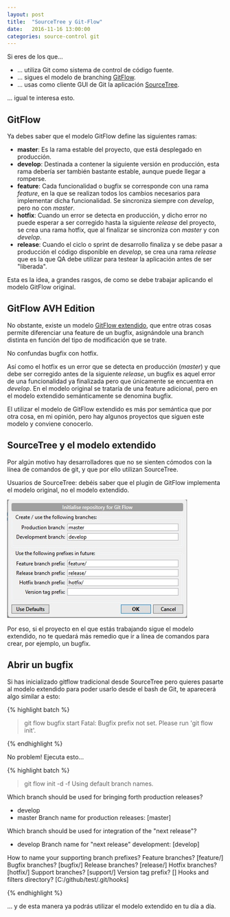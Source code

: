 ```yaml
---
layout: post
title:  "SourceTree y Git-Flow"
date:   2016-11-16 13:00:00
categories: source-control git
---
```


Si eres de los que...

- ... utiliza Git como sistema de control de código fuente.
- ... sigues el modelo de branching [GitFlow](http://nvie.com/posts/a-successful-git-branching-model/).
- ... usas como cliente GUI de Git la aplicación [SourceTree](https://www.sourcetreeapp.com/).

... igual te interesa esto.

## GitFlow
Ya debes saber que el modelo GitFlow define las siguientes ramas:

- **master**: Es la rama estable del proyecto, que está desplegado en producción.
- **develop**: Destinada a contener la siguiente versión en producción, esta rama debería ser también bastante estable, aunque puede llegar a romperse.
- **feature**: Cada funcionalidad o bugfix se corresponde con una rama *feature*, en la que se realizan todos los cambios necesarios para implementar dicha funcionalidad. Se sincroniza siempre con *develop*, pero no con *master*.
- **hotfix**: Cuando un error se detecta en producción, y dicho error no puede esperar a ser corregido hasta la siguiente *release* del proyecto, se crea una rama hotfix, que al finalizar se sincroniza con *master* y con *develop*.
- **release**: Cuando el ciclo o sprint de desarrollo finaliza y se debe pasar a producción el código disponible en *develop*, se crea una rama *release* que es la que QA debe utilizar para testear la aplicación antes de ser "liberada".

Esta es la idea, a grandes rasgos, de como se debe trabajar aplicando el modelo GitFlow original.

## GitFlow AVH Edition
No obstante, existe un modelo [GitFlow extendido](https://github.com/petervanderdoes/gitflow-avh), que entre otras cosas permite diferenciar una feature de un bugfix, asignándole una branch distinta en función del tipo de modificación que se trate.

No confundas bugfix con hotfix.

Así como el hotfix es un error que se detecta en producción (*master*) y que debe ser corregido antes de la siguiente *release*, un bugfix es aquel error de una funcionalidad ya finalizada pero que únicamente se encuentra en *develop*. En el modelo original se trataría de una feature adicional, pero en el modelo extendido semánticamente se denomina bugfix.

El utilizar el modelo de GitFlow extendido es más por semántica que por otra cosa, en mi opinión, pero hay algunos proyectos que siguen este modelo y conviene conocerlo.

## SourceTree y el modelo extendido
Por algún motivo hay desarrolladores que no se sienten cómodos con la línea de comandos de git, y que por ello utilizan SourceTree.

Usuarios de SourceTree: debéis saber que el plugin de GitFlow implementa el modelo original, no el modelo extendido.

![Git Flow Init SourceTree](/assets/GitFlowInitSourceTree.jpg)

Por eso, si el proyecto en el que estás trabajando sigue el modelo extendido, no te quedará más remedio que ir a línea de comandos para crear, por ejemplo, un bugfix.

## Abrir un bugfix

Si has inicializado gitflow tradicional desde SourceTree pero quieres pasarte al modelo extendido para poder usarlo desde el bash de Git, te aparecerá algo similar a esto:

{% highlight batch %}
> git flow bugfix start
Fatal: Bugfix prefix not set. Please run 'git flow init'.

{% endhighlight %}

No problem! Ejecuta esto...

{% highlight batch %}
> git flow init -d -f
Using default branch names.

Which branch should be used for bringing forth production releases?
   - develop
   - master
Branch name for production releases: [master]

Which branch should be used for integration of the "next release"?
   - develop
Branch name for "next release" development: [develop]

How to name your supporting branch prefixes?
Feature branches? [feature/]
Bugfix branches? [bugfix/]
Release branches? [release/]
Hotfix branches? [hotfix/]
Support branches? [support/]
Version tag prefix? []
Hooks and filters directory? [C:/github/test/.git/hooks]

{% endhighlight %}

... y de esta manera ya podrás utilizar el modelo extendido en tu día a día.